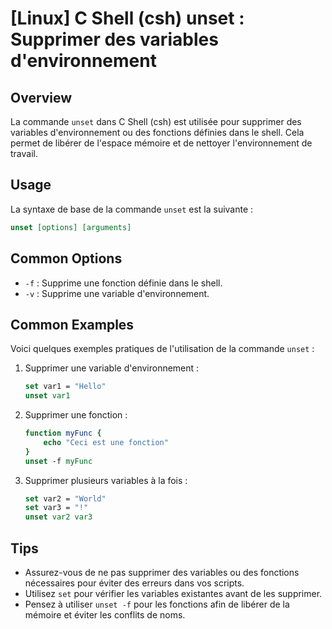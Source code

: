 # [Linux] C Shell (csh) unset : Supprimer des variables d'environnement

## Overview
La commande `unset` dans C Shell (csh) est utilisée pour supprimer des variables d'environnement ou des fonctions définies dans le shell. Cela permet de libérer de l'espace mémoire et de nettoyer l'environnement de travail.

## Usage
La syntaxe de base de la commande `unset` est la suivante :

```csh
unset [options] [arguments]
```

## Common Options
- `-f` : Supprime une fonction définie dans le shell.
- `-v` : Supprime une variable d'environnement.

## Common Examples
Voici quelques exemples pratiques de l'utilisation de la commande `unset` :

1. Supprimer une variable d'environnement :
   ```csh
   set var1 = "Hello"
   unset var1
   ```

2. Supprimer une fonction :
   ```csh
   function myFunc {
       echo "Ceci est une fonction"
   }
   unset -f myFunc
   ```

3. Supprimer plusieurs variables à la fois :
   ```csh
   set var2 = "World"
   set var3 = "!"
   unset var2 var3
   ```

## Tips
- Assurez-vous de ne pas supprimer des variables ou des fonctions nécessaires pour éviter des erreurs dans vos scripts.
- Utilisez `set` pour vérifier les variables existantes avant de les supprimer.
- Pensez à utiliser `unset -f` pour les fonctions afin de libérer de la mémoire et éviter les conflits de noms.